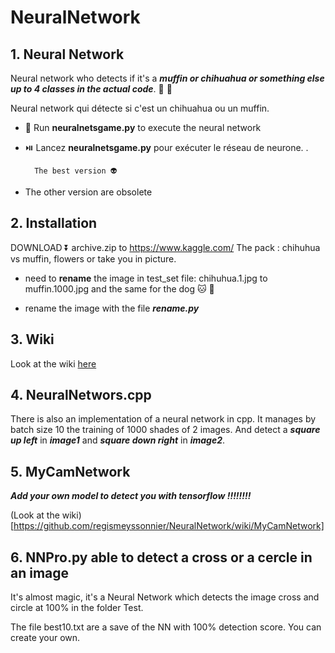 # NeuralNetwork

## 1. Neural Network 

Neural network who  detects if it's a ***muffin or chihuahua or something else up to 4 classes in the actual code***. 🍪 🐶

Neural network qui détecte si c'est un chihuahua ou un muffin.

- 🏃 Run **neuralnetsgame.py** to execute the neural network

- ⏯️ Lancez **neuralnetsgame.py** pour exécuter le réseau de neurone. .

        The best version 👽
        
- The other version are obsolete 

## 2. Installation

DOWNLOAD ⏬ archive.zip to
https://www.kaggle.com/
The pack : chihuhua vs muffin, flowers or take you in picture.

- need to **rename** the image in test_set file: chihuhua.1.jpg to muffin.1000.jpg and the same for the dog 🐱 🐶
    
- rename the image with the file ***rename.py***

## 3. Wiki

Look at the wiki [here](https://github.com/regismeyssonnier/NeuralNetwork/wiki)


## 4. NeuralNetwors.cpp

There is also an implementation of a neural network in cpp. It manages by batch size 10 the training of 1000 shades of 2 images. And detect a ***square up left*** in ***image1*** and ***square down right*** in ***image2***.

## 5. MyCamNetwork

***Add your own model to detect you with tensorflow !!!!!!!!***

(Look at the wiki)[https://github.com/regismeyssonnier/NeuralNetwork/wiki/MyCamNetwork]

## 6. NNPro.py able to detect a cross or a cercle in an image

It's almost magic, it's a Neural Network which detects the image cross and circle at 100% in the folder Test.

The file best10.txt are a save of the NN with 100% detection score. You can create your own.
